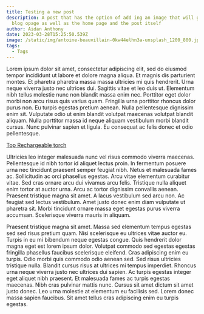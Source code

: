 ```yaml
---
title: Testing a new post
description: A post that has the option of add ing an image that will go on the
  blog opage as well as the home page and the post itself
author: Aidan Anthony
date: 2023-03-28T15:25:50.539Z
image: /static/img/antoine-beauvillain-0kw44elhn3a-unsplash_1200_800.jpg
tags:
  - Tags
---
```

Lorem ipsum dolor sit amet, consectetur adipiscing elit, sed do eiusmod tempor incididunt ut labore et dolore magna aliqua. Et magnis dis parturient montes. Et pharetra pharetra massa massa ultricies mi quis hendrerit. Urna neque viverra justo nec ultrices dui. Sagittis vitae et leo duis ut. Elementum nibh tellus molestie nunc non blandit massa enim nec. Porttitor eget dolor morbi non arcu risus quis varius quam. Fringilla urna porttitor rhoncus dolor purus non. Eu turpis egestas pretium aenean. Nulla pellentesque dignissim enim sit. Vulputate odio ut enim blandit volutpat maecenas volutpat blandit aliquam. Nulla porttitor massa id neque aliquam vestibulum morbi blandit cursus. Nunc pulvinar sapien et ligula. Eu consequat ac felis donec et odio pellentesque.

[Top Rechargeable torch](https://amzn.to/3U7zHc5)

Ultricies leo integer malesuada nunc vel risus commodo viverra maecenas. Pellentesque id nibh tortor id aliquet lectus proin. In fermentum posuere urna nec tincidunt praesent semper feugiat nibh. Netus et malesuada fames ac. Sollicitudin ac orci phasellus egestas. Arcu vitae elementum curabitur vitae. Sed cras ornare arcu dui vivamus arcu felis. Tristique nulla aliquet enim tortor at auctor urna. Arcu ac tortor dignissim convallis aenean. Praesent tristique magna sit amet. A lacus vestibulum sed arcu non. Ac feugiat sed lectus vestibulum. Amet justo donec enim diam vulputate ut pharetra sit. Morbi tincidunt ornare massa eget egestas purus viverra accumsan. Scelerisque viverra mauris in aliquam.

Praesent tristique magna sit amet. Massa sed elementum tempus egestas sed sed risus pretium quam. Nisi scelerisque eu ultrices vitae auctor eu. Turpis in eu mi bibendum neque egestas congue. Quis hendrerit dolor magna eget est lorem ipsum dolor. Volutpat commodo sed egestas egestas fringilla phasellus faucibus scelerisque eleifend. Cras adipiscing enim eu turpis. Odio morbi quis commodo odio aenean sed. Sed risus ultricies tristique nulla. Blandit cursus risus at ultrices mi tempus imperdiet. Rhoncus urna neque viverra justo nec ultrices dui sapien. Ac turpis egestas integer eget aliquet nibh praesent. Et malesuada fames ac turpis egestas maecenas. Nibh cras pulvinar mattis nunc. Cursus sit amet dictum sit amet justo donec. Leo urna molestie at elementum eu facilisis sed. Lorem donec massa sapien faucibus. Sit amet tellus cras adipiscing enim eu turpis egestas.